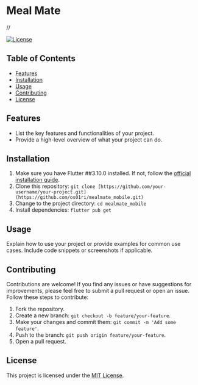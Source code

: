 # Meal Mate

//

[![License](https://img.shields.io/badge/license-MIT-blue.svg)](LICENSE)

## Table of Contents

- [Features](#features)
- [Installation](#installation)
- [Usage](#usage)
- [Contributing](#contributing)
- [License](#license)

## Features

- List the key features and functionalities of your project.
- Provide a high-level overview of what your project can do.

## Installation

1. Make sure you have Flutter ##3.10.0 installed. If not, follow the [official installation guide](https://flutter.dev/docs/get-started/install).
2. Clone this repository: `git clone [https://github.com/your-username/your-project.git](https://github.com/os01ri/mealmate_mobile.git)`
3. Change to the project directory: `cd mealmate_mobile`
4. Install dependencies: `flutter pub get`

## Usage

Explain how to use your project or provide examples for common use cases. Include code snippets or screenshots if applicable.

## Contributing

Contributions are welcome! If you find any issues or have suggestions for improvements, please feel free to submit a pull request or open an issue. Follow these steps to contribute:

1. Fork the repository.
2. Create a new branch: `git checkout -b feature/your-feature`.
3. Make your changes and commit them: `git commit -m 'Add some feature'`.
4. Push to the branch: `git push origin feature/your-feature`.
5. Open a pull request.

## License

This project is licensed under the [MIT License](LICENSE).

